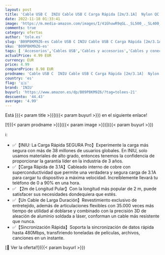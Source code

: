 ```yaml
---
layout: post
title: 'Cable USB C  INIU Cable USB C Carga Rápida [2m/3.1A]  Nylon QC 3.0 Cable Tipo C para Samsung S22 Ultra S21 S20 S10 S9 S8 iPad Air Xiaomi Redmi Note 11 Huawei P30 20 Google Pixel 7 Pro Switch PS5 LG'
date: 2022-11-18 01:33:41
image: 'https://m.media-amazon.com/images/I/41GhuwR9qGL._SL500_._SL400_.jpg'
comments: true
category: ofertas
author: 'tole.es'
slug: 'B09P8KM9Z6-es Cable USB C INIU Cable USB C Carga Rápida [2m/3.1A] Nylon...'
sku: 'B09P8KM9Z6-es'
tags: [ 'Accesorios','Cables USB','Cables y accesorios','Cables y conectores','Informática','iniu','ps5','🇪🇸', ]
actualPrice: 4.99 EUR
currency: EUR
price: 4.99
comparePrice: 8.98 EUR
prodname: 'Cable USB C  INIU Cable USB C Carga Rápida [2m/3.1A]  Nylon QC 3.0 Cable Tipo C para Samsung S22 Ultra S21 S20 S10 S9 S8 iPad Air Xiaomi Redmi Note 11 Huawei P30 20 Google Pixel 7 Pro Switch PS5 LG'
country: 'es'
flag: '🇪🇸'
brand: 'INIU'
buyurl: 'https://www.amazon.es/dp/B09P8KM9Z6/?tag=tolees-21'
descuento: '44.43'
average: '4.99'
---
```


Está [{{< param title >}}]({{< param buyurl >}}) en el siguiente enlace!

[![{{< param prodname >}}]({{< param image >}})]({{< param buyurl >}})

ℹ️:

- ✅【INIU: La Carga Rápida SEGURA Pro】Experimente la carga más segura con más de 38 millones de usuarios globales. En INIU, solo usamos materiales de alto grado, entonces tenemos la confidencia de proporcionar la garantía líder en la industria de 3 años.
- ✅【Carga Rápida de 3.1A】Cableado interno de cobre con superconductividad que permite una verdadera y segura carga de 3.1A para cargar tu dispositivo a máxima velocidad. Increíblemente llevará tu teléfono de 0 a 90% en una hora.
- ✅ 【2m de Longitud Pular】Con la longitud más popular de 2 m, puede satisfacer sus necesidades dondequiera que estés.
- ✅【Un Cable de Larga Duración】Revestimiento exclusivo de entretejido, además de articulaciones flexibles con 35.000 veces más tiempo de utilidad al doblarse y combinado con la precisión 3D de aleación de aluminio soldada a láser, conforman un cable más resistente que nunca.
- ✅【Sincronización Rápida】Soporta la sincronización de datos rápida hasta 480Mbps, transfiriendo toneladas de películas, archivos, canciones en un instante.

[🛒 Ver la oferta!!]({{< param buyurl >}})
